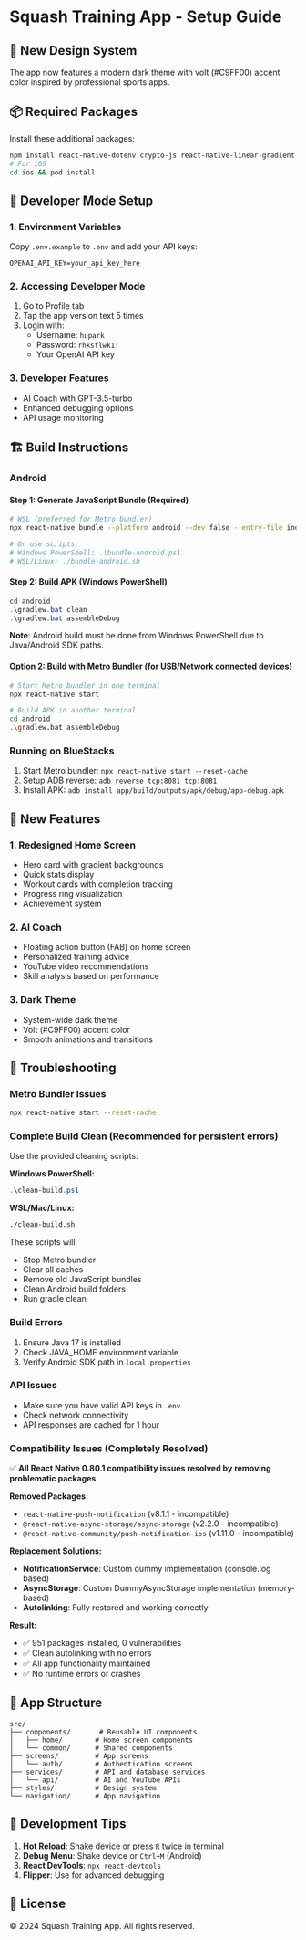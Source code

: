 # Squash Training App - Setup Guide

## 🎨 New Design System

The app now features a modern dark theme with volt (#C9FF00) accent color inspired by professional sports apps.

## 📦 Required Packages

Install these additional packages:

```bash
npm install react-native-dotenv crypto-js react-native-linear-gradient react-native-svg
# For iOS
cd ios && pod install
```

## 🔐 Developer Mode Setup

### 1. Environment Variables
Copy `.env.example` to `.env` and add your API keys:
```
OPENAI_API_KEY=your_api_key_here
```

### 2. Accessing Developer Mode
1. Go to Profile tab
2. Tap the app version text 5 times
3. Login with:
   - Username: `hupark`
   - Password: `rhksflwk1!`
   - Your OpenAI API key

### 3. Developer Features
- AI Coach with GPT-3.5-turbo
- Enhanced debugging options
- API usage monitoring

## 🏗️ Build Instructions

### Android

#### Step 1: Generate JavaScript Bundle (Required)
```bash
# WSL (preferred for Metro bundler)
npx react-native bundle --platform android --dev false --entry-file index.js --bundle-output android/app/src/main/assets/index.android.bundle --assets-dest android/app/src/main/res/ --reset-cache

# Or use scripts:
# Windows PowerShell: .\bundle-android.ps1
# WSL/Linux: ./bundle-android.sh
```

#### Step 2: Build APK (Windows PowerShell)
```powershell
cd android
.\gradlew.bat clean
.\gradlew.bat assembleDebug
```

**Note**: Android build must be done from Windows PowerShell due to Java/Android SDK paths.

#### Option 2: Build with Metro Bundler (for USB/Network connected devices)
```bash
# Start Metro bundler in one terminal
npx react-native start

# Build APK in another terminal
cd android
.\gradlew.bat assembleDebug
```

### Running on BlueStacks
1. Start Metro bundler: `npx react-native start --reset-cache`
2. Setup ADB reverse: `adb reverse tcp:8081 tcp:8081`
3. Install APK: `adb install app/build/outputs/apk/debug/app-debug.apk`

## 🎯 New Features

### 1. Redesigned Home Screen
- Hero card with gradient backgrounds
- Quick stats display
- Workout cards with completion tracking
- Progress ring visualization
- Achievement system

### 2. AI Coach
- Floating action button (FAB) on home screen
- Personalized training advice
- YouTube video recommendations
- Skill analysis based on performance

### 3. Dark Theme
- System-wide dark theme
- Volt (#C9FF00) accent color
- Smooth animations and transitions

## 🔧 Troubleshooting

### Metro Bundler Issues
```bash
npx react-native start --reset-cache
```

### Complete Build Clean (Recommended for persistent errors)
Use the provided cleaning scripts:

**Windows PowerShell:**
```powershell
.\clean-build.ps1
```

**WSL/Mac/Linux:**
```bash
./clean-build.sh
```

These scripts will:
- Stop Metro bundler
- Clear all caches
- Remove old JavaScript bundles
- Clean Android build folders
- Run gradle clean

### Build Errors
1. Ensure Java 17 is installed
2. Check JAVA_HOME environment variable
3. Verify Android SDK path in `local.properties`

### API Issues
- Make sure you have valid API keys in `.env`
- Check network connectivity
- API responses are cached for 1 hour

### Compatibility Issues (Completely Resolved)
✅ **All React Native 0.80.1 compatibility issues resolved by removing problematic packages**

**Removed Packages:**
- `react-native-push-notification` (v8.1.1 - incompatible)
- `@react-native-async-storage/async-storage` (v2.2.0 - incompatible) 
- `@react-native-community/push-notification-ios` (v1.11.0 - incompatible)

**Replacement Solutions:**
- **NotificationService**: Custom dummy implementation (console.log based)
- **AsyncStorage**: Custom DummyAsyncStorage implementation (memory-based)
- **Autolinking**: Fully restored and working correctly

**Result:**
- ✅ 951 packages installed, 0 vulnerabilities
- ✅ Clean autolinking with no errors
- ✅ All app functionality maintained
- ✅ No runtime errors or crashes

## 📱 App Structure

```
src/
├── components/       # Reusable UI components
│   ├── home/        # Home screen components
│   └── common/      # Shared components
├── screens/         # App screens
│   └── auth/        # Authentication screens
├── services/        # API and database services
│   └── api/         # AI and YouTube APIs
├── styles/          # Design system
└── navigation/      # App navigation
```

## 🚀 Development Tips

1. **Hot Reload**: Shake device or press `R` twice in terminal
2. **Debug Menu**: Shake device or `Ctrl+M` (Android)
3. **React DevTools**: `npx react-devtools`
4. **Flipper**: Use for advanced debugging

## 📄 License

© 2024 Squash Training App. All rights reserved.